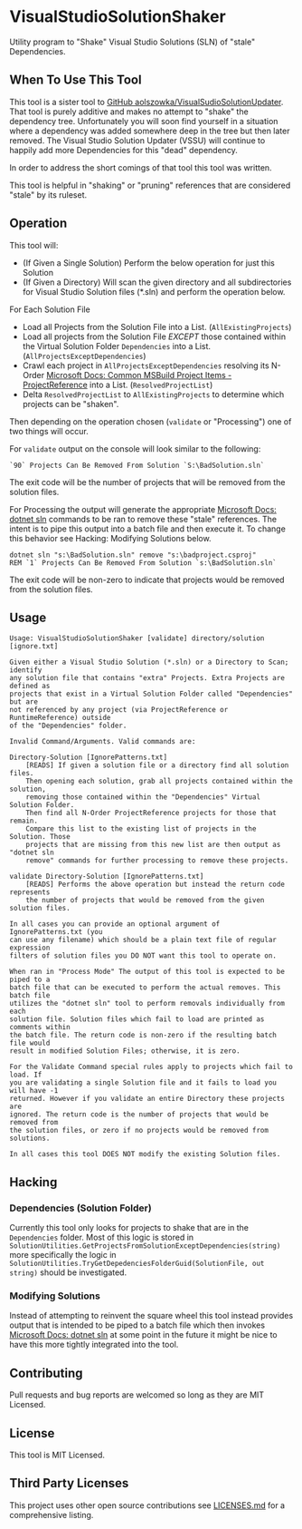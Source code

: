# VisualStudioSolutionShaker
Utility program to "Shake" Visual Studio Solutions (SLN) of "stale" Dependencies.

## When To Use This Tool
This tool is a sister tool to [GitHub aolszowka/VisualSudioSolutionUpdater](https://github.com/aolszowka/VisualStudioSolutionUpdater). That tool is purely additive and makes no attempt to "shake" the dependency tree. Unfortunately you will soon find yourself in a situation where a dependency was added somewhere deep in the tree but then later removed. The Visual Studio Solution Updater (VSSU) will continue to happily add more Dependencies for this "dead" dependency.

In order to address the short comings of that tool this tool was written.

This tool is helpful in "shaking" or "pruning" references that are considered "stale" by its ruleset.

## Operation
This tool will:

* (If Given a Single Solution) Perform the below operation for just this Solution
* (If Given a Directory) Will scan the given directory and all subdirectories for Visual Studio Solution files (*.sln) and perform the operation below.

For Each Solution File

* Load all Projects from the Solution File into a List. (`AllExistingProjects`)
* Load all projects from the Solution File *EXCEPT* those contained within the Virtual Solution Folder `Dependencies` into a List. (`AllProjectsExceptDependencies`)
* Crawl each project in `AllProjectsExceptDependencies` resolving its N-Order [Microsoft Docs: Common MSBuild Project Items - ProjectReference](https://docs.microsoft.com/en-us/visualstudio/msbuild/common-msbuild-project-items?view=vs-2017#projectreference) into a List. (`ResolvedProjectList`)
* Delta `ResolvedProjectList` to `AllExistingProjects` to determine which projects can be "shaken".

Then depending on the operation chosen (`validate` or "Processing") one of two things will occur.

For `validate` output on the console will look similar to the following:

```text
`90` Projects Can Be Removed From Solution `S:\BadSolution.sln`
```

The exit code will be the number of projects that will be removed from the solution files.

For Processing the output will generate the appropriate [Microsoft Docs: dotnet sln](https://docs.microsoft.com/en-us/dotnet/core/tools/dotnet-sln) commands to be ran to remove these "stale" references. The intent is to pipe this output into a batch file and then execute it. To change this behavior see Hacking: Modifying Solutions below.

```text
dotnet sln "s:\BadSolution.sln" remove "s:\badproject.csproj"
REM `1` Projects Can Be Removed From Solution `s:\BadSolution.sln`
```

The exit code will be non-zero to indicate that projects would be removed from the solution files.

## Usage
```text
Usage: VisualStudioSolutionShaker [validate] directory/solution [ignore.txt]

Given either a Visual Studio Solution (*.sln) or a Directory to Scan; identify
any solution file that contains "extra" Projects. Extra Projects are defined as
projects that exist in a Virtual Solution Folder called "Dependencies" but are
not referenced by any project (via ProjectReference or RuntimeReference) outside
of the "Dependencies" folder.

Invalid Command/Arguments. Valid commands are:

Directory-Solution [IgnorePatterns.txt]
    [READS] If given a solution file or a directory find all solution files.
    Then opening each solution, grab all projects contained within the solution,
    removing those contained within the "Dependencies" Virtual Solution Folder.
    Then find all N-Order ProjectReference projects for those that remain.
    Compare this list to the existing list of projects in the Solution. Those
    projects that are missing from this new list are then output as "dotnet sln
    remove" commands for further processing to remove these projects.

validate Directory-Solution [IgnorePatterns.txt]
    [READS] Performs the above operation but instead the return code represents
    the number of projects that would be removed from the given solution files.

In all cases you can provide an optional argument of IgnorePatterns.txt (you
can use any filename) which should be a plain text file of regular expression
filters of solution files you DO NOT want this tool to operate on.

When ran in "Process Mode" The output of this tool is expected to be piped to a
batch file that can be executed to perform the actual removes. This batch file
utilizes the "dotnet sln" tool to perform removals individually from each
solution file. Solution files which fail to load are printed as comments within
the batch file. The return code is non-zero if the resulting batch file would
result in modified Solution Files; otherwise, it is zero.

For the Validate Command special rules apply to projects which fail to load. If
you are validating a single Solution file and it fails to load you will have -1
returned. However if you validate an entire Directory these projects are
ignored. The return code is the number of projects that would be removed from
the solution files, or zero if no projects would be removed from solutions.

In all cases this tool DOES NOT modify the existing Solution files.
```

## Hacking
### Dependencies (Solution Folder)
Currently this tool only looks for projects to shake that are in the `Dependencies` folder. Most of this logic is stored in `SolutionUtilities.GetProjectsFromSolutionExceptDependencies(string)` more specifically the logic in `SolutionUtilities.TryGetDepedenciesFolderGuid(SolutionFile, out string)` should be investigated.

### Modifying Solutions
Instead of attempting to reinvent the square wheel this tool instead provides output that is intended to be piped to a batch file which then invokes [Microsoft Docs: dotnet sln](https://docs.microsoft.com/en-us/dotnet/core/tools/dotnet-sln) at some point in the future it might be nice to have this more tightly integrated into the tool.

## Contributing
Pull requests and bug reports are welcomed so long as they are MIT Licensed.

## License
This tool is MIT Licensed.

## Third Party Licenses
This project uses other open source contributions see [LICENSES.md](LICENSES.md) for a comprehensive listing.
